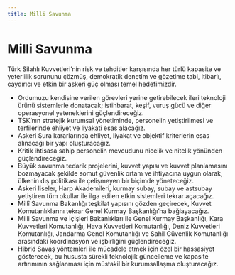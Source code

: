 ```yaml
---
title: Milli Savunma
---
```


Milli Savunma
===

Türk Silahlı Kuvvetleri’nin risk ve tehditler karşısında her türlü kapasite ve yeterlilik sorununu çözmüş, demokratik denetim ve gözetime tabi, itibarlı, caydırıcı ve etkin bir askeri güç olması temel hedefimizdir.
* Ordumuzu kendisine verilen görevleri yerine getirebilecek ileri teknoloji ürünü sistemlerle donatacak; istihbarat, keşif, vuruş gücü ve diğer operasyonel yeteneklerini güçlendireceğiz.
* TSK’nın stratejik kurumsal yönetiminde, personelin yetiştirilmesi ve terfilerinde ehliyet ve liyakati esas alacağız.
* Askeri Şura kararlarında ehliyet, liyakat ve objektif kriterlerin esas alınacağı bir yapı oluşturacağız.
* Kritik ihtisasa sahip personelin mevcudunu nicelik ve nitelik yönünden güçlendireceğiz.
* Büyük savunma tedarik projelerini, kuvvet yapısı ve kuvvet planlamasını bozmayacak şekilde somut güvenlik ortam ve ihtiyacına uygun olarak, ülkenin dış politikası ile çelişmeyen bir biçimde yöneteceğiz.
* Askeri liseler, Harp Akademileri, kurmay subay, subay ve astsubay yetiştiren tüm okullar ile ilga edilen etkin sistemleri tekrar açacağız.
* Millî Savunma Bakanlığı teşkilat yapısını gözden geçirecek, Kuvvet Komutanlıklarını tekrar Genel Kurmay Başkanlığı’na bağlayacağız.
* Milli Savunma ve İçişleri Bakanlıkları ile Genel Kurmay Başkanlığı, Kara Kuvvetleri Komutanlığı, Hava Kuvvetleri Komutanlığı, Deniz Kuvvetleri Komutanlığı, Jandarma Genel Komutanlığı ve Sahil Güvenlik Komutanlığı arasındaki koordinasyon ve işbirliğini güçlendireceğiz.
* Hibrid Savaş yöntemleri ile mücadele etmek için özel bir hassasiyet gösterecek, bu hususta sürekli teknolojik güncelleme ve kapasite artırımının sağlanması için müstakil bir kurumsallaşma oluşturacağız.